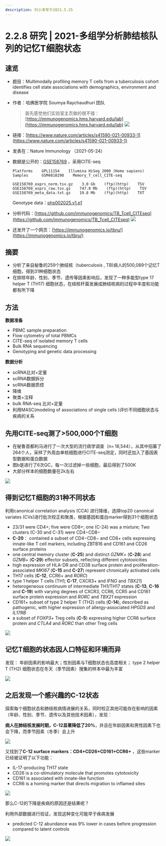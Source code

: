 ```yaml
---
description: 刘小泽写于2021.5.25
---
```


# 2.2.8 研究 | 2021-多组学分析肺结核队列的记忆T细胞状态

## 速览

* 题目：Multimodally profiling memory T cells from a tuberculosis cohort identifies cell state associations with demographics, environment and disease
*   作者：哈佛医学院 Soumya Raychaudhuri 团队

    > 首先感觉他们实验室主页做的很不错：[https://immunogenomics.hms.harvard.edu/lab](https://immunogenomics.hms.harvard.edu/lab) ![](https://jieandze1314-1255603621.cos.ap-guangzhou.myqcloud.com/blog/2021-05-25-061211.png)
* 链接：[https://www.nature.com/articles/s41590-021-00933-1](https://www.nature.com/articles/s41590-021-00933-1)
* 发表在：Nature Immunology （2021-05-24）
*   数据是公开的：[GSE158769](https://www.ncbi.nlm.nih.gov/geo/query/acc.cgi?acc=GSE158769) ，采用CITE-seq

    ```
    Platforms    GPL11154    Illumina HiSeq 2000 (Homo sapiens)
    Samples      GSM4810298    Memory_T_cell_CITE-seq

    GSE158769_exprs_norm.tsv.gz    3.0 Gb    (ftp)(http)    TSV
    GSE158769_exprs_raw.tsv.gz    747.0 Mb    (ftp)(http)    TSV
    GSE158769_meta_data.txt.gz    19.8 Mb    (ftp)(http)    TXT
    ```

    Genotype data：[phs002025.v1.p1](https://www.ncbi.nlm.nih.gov/projects/gap/cgi-bin/study.cgi?study_id=phs002025.v1.p1)
* 分析代码：[https://github.com/immunogenomics/TB_Tcell_CITEseq](https://github.com/immunogenomics/TB_Tcell_CITEseq) ![](https://jieandze1314-1255603621.cos.ap-guangzhou.myqcloud.com/blog/2021-05-25-082342.png)
* 还发开了一个网页：[https://immunogenomics.io/tbru/](https://immunogenomics.io/tbru/)

## 摘要

* 分析了来自秘鲁的259个肺结核（tuberculosis , TB)病人的500,089个记忆T细胞，得到31种细胞状态
* 在排除年龄、性别、季节、遗传等因素影响后，发现了一种多能型type 17 helper T (TH17) 细胞状态，在结核杆菌发展成肺结核病的过程中丰度和功能都有所下降

## 方法

**数据准备**

* PBMC sample preparation
* Flow cytometry of total PBMCs
* CITE-seq of isolated memory T cells
* Bulk RNA sequencing
* Genotyping and genetic data processing

**数据分析**

* scRNA比对+定量
* scRNA数据拆分
* scRNA数据质控
* 降维
* 聚类+注释
* bulk RNA-seq 比对+定量
* 利用MASC(modeling of associations of single cells )评价不同细胞状态与疾病的关系

## 先用CITE-seq测了>500,000个T细胞

* 在秘鲁首都利马进行了一次大型的流行病学调查（n= 18,544），从其中招募了264个人，采样了外周血单核细胞进行CITE-seq测定，同时还加入了基因表型数据和蛋白数据
* 图b是进行了6次QC，每一次过滤掉一些细胞，最后得到了500K
* 大部分样本的细胞数量在2k左右

![](https://media.springernature.com/full/springer-static/image/art%3A10.1038%2Fs41590-021-00933-1/MediaObjects/41590\_2021\_933\_Fig1\_HTML.png)

## 得到记忆T细胞的31种不同状态

利用canonical correlation analysis (CCA) 进行降维，选择top20 canonical variates (CVs)进行批次校正和聚类，根据基因和蛋白marker得到31个细胞状态

* 23/31 were CD4+; five were CD8+; one (C-24) was a mixture; Two clusters (C-30 and C-31) were CD4−CD8−
* **C-20**： contained a subset of CD4−CD8− and CD8+ cells expressing innate-like T cell markers, including ZBTB16 and CD161 and CD26 surface proteins
* one central memory cluster (**C-25**) and distinct _GZMK_+ (**C-28**) and _GZMB_+ (**C-29**) effector subsets, reflecting different cytotoxicities
* high expression of HLA-DR and CD38 surface protein and proliferation-associated _MKI67_ (**C-15** and **C-27**) represent chronically activated cells
* TH17 cells (**C-12**, CCR6+ and _RORC_) 
* type 1 helper T cells (TH1; **C-17**, CXCR3+ and _IFNG_ and _TBX21_)
* heterogeneous continuum of intermediate TH1/TH17 states (**C-13**, **C-16** and **C-19**) with varying degrees of CXCR3, CCR6, CCR5 and CD161 surface protein expression and _RORC_ and _TBX21_ expression
* CD161+ subset of type 2 helper T (TH2) cells (**C-14**), described as pathogenic, with higher expression of allergy-associated _HPGDS_ and _IL17RB_
* a subset of _FOXP3_+ Treg cells (**C-5**) expressing higher CCR6 surface protein and _CTLA4_ and _RORC_ than other Treg cells

![](https://jieandze1314-1255603621.cos.ap-guangzhou.myqcloud.com/blog/2021-05-25-070418.png)

## 记忆T细胞的状态因人口特征和环境而异

发现： 年龄因素的影响最大；性别因素与T细胞状态也高度相关； type 2 helper T (TH2) 细胞状态在冬天（季节因素）搜集的样本中最为丰富

![](https://media.springernature.com/full/springer-static/image/art%3A10.1038%2Fs41590-021-00933-1/MediaObjects/41590\_2021\_933\_Fig3\_HTML.png)

## 之后发现一个感兴趣的C-12状态

探索每个细胞状态和肺结核病情进展的关系，同时校正其他可能存在影响的因素（年龄、性别、季节、遗传以及其他技术因素），发现：

**病人在肺结核发展时期，C-12显著降低了20%**，并且在年龄因素和男性因素下也会下降，而季节因素（冬季）会上升

![](https://jieandze1314-1255603621.cos.ap-guangzhou.myqcloud.com/blog/2021-05-25-073932.png)

又找到了**C-12 surface markers：CD4+CD26+CD161+CCR6+** ，这些marker已经被证明了以下功能：

* IL-17-producing TH17 state
* CD26 is a co-stimulatory molecule that promotes cytotoxicity
* CD161 is associated with innate-like function
* CCR6 is a homing marker that directs migration to inflamed sites

![](https://jieandze1314-1255603621.cos.ap-guangzhou.myqcloud.com/blog/2021-05-25-075041.png)

那么C-12的下降是疾病的原因还是结果呢？

利用外部数据进行验证，发现这种变化可能早于疾病发展

* predicted C-12 abundance was 9% lower in cases before progression compared to latent controls 

![](https://jieandze1314-1255603621.cos.ap-guangzhou.myqcloud.com/blog/2021-05-25-082142.png)
